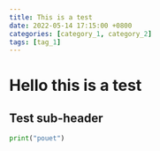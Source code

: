 ```yaml
---
title: This is a test
date: 2022-05-14 17:15:00 +0800
categories: [category_1, category_2]
tags: [tag_1]
---
```



# Hello this is a test

## Test sub-header

```python
print("pouet")
```
